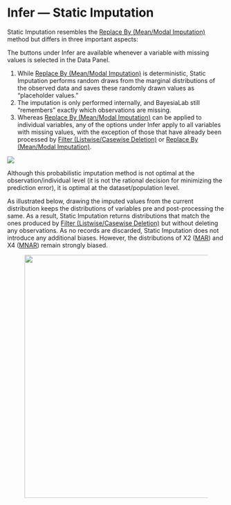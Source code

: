 # Infer — Static Imputation

Static Imputation resembles the [Replace By (Mean/Modal Imputation)](replace-by-mean-modal-imputation.md) method but differs in three important aspects:

The buttons under Infer are available whenever a variable with missing values is selected in the Data Panel.

1. While [Replace By (Mean/Modal Imputation)](replace-by-mean-modal-imputation.md) is deterministic, Static Imputation performs random draws from the marginal distributions of the observed data and saves these randomly drawn values as “placeholder values.”
2. The imputation is only performed internally, and BayesiaLab still “remembers” exactly which observations are missing.
3. Whereas [Replace By (Mean/Modal Imputation)](replace-by-mean-modal-imputation.md) can be applied to individual variables, any of the options under Infer apply to all variables with missing values, with the exception of those that have already been processed by [Filter (Listwise/Casewise Deletion)](filter-listwise-casewise-deletion.md) or [Replace By (Mean/Modal Imputation)](replace-by-mean-modal-imputation.md).

![](https://bayesia.clickhelp.co/resources/Storage/bayesialab-knowledge-hub/9-Missing\_Values-web-resources/image/2015-09-19\_17-21-50.png)

Although this probabilistic imputation method is not optimal at the observation/individual level (it is not the rational decision for minimizing the prediction error), it is optimal at the dataset/population level.

As illustrated below, drawing the imputed values from the current distribution keeps the distributions of variables pre and post-processing the same. As a result, Static Imputation returns distributions that match the ones produced by [Filter (Listwise/Casewise Deletion)](filter-listwise-casewise-deletion.md) but without deleting any observations. As no records are discarded, Static Imputation does not introduce any additional biases. However, the distributions of X2 ([MAR](../missing-at-random-mar.md)) and X4 ([MNAR](../missing-not-at-random-mnar.md)) remain strongly biased.

<figure><img src="https://res.cloudinary.com/dvr3obmlj/image/upload/v1690987693/MissingValuesProcessingStaticImputation_vz4ceb.svg" alt="" width="563"><figcaption></figcaption></figure>
